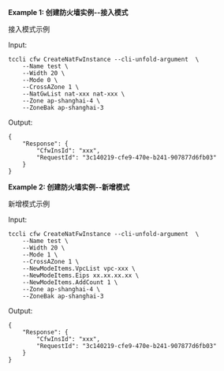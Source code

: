 **Example 1: 创建防火墙实例--接入模式**

接入模式示例

Input: 

```
tccli cfw CreateNatFwInstance --cli-unfold-argument  \
    --Name test \
    --Width 20 \
    --Mode 0 \
    --CrossAZone 1 \
    --NatGwList nat-xxx nat-xxx \
    --Zone ap-shanghai-4 \
    --ZoneBak ap-shanghai-3
```

Output: 
```
{
    "Response": {
        "CfwInsId": "xxx",
        "RequestId": "3c140219-cfe9-470e-b241-907877d6fb03"
    }
}
```

**Example 2: 创建防火墙实例--新增模式**

新增模式示例

Input: 

```
tccli cfw CreateNatFwInstance --cli-unfold-argument  \
    --Name test \
    --Width 20 \
    --Mode 1 \
    --CrossAZone 1 \
    --NewModeItems.VpcList vpc-xxx \
    --NewModeItems.Eips xx.xx.xx.xx \
    --NewModeItems.AddCount 1 \
    --Zone ap-shanghai-4 \
    --ZoneBak ap-shanghai-3
```

Output: 
```
{
    "Response": {
        "CfwInsId": "xxx",
        "RequestId": "3c140219-cfe9-470e-b241-907877d6fb03"
    }
}
```

